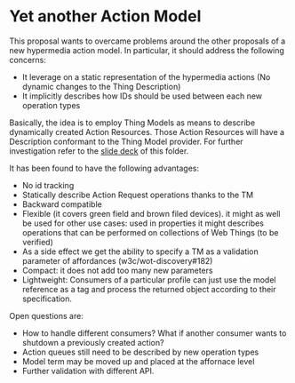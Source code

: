 # Yet another Action Model

This proposal wants to overcame problems around the other proposals of a new hypermedia action model. In particular, it
should address the following concerns:
- It leverage on a static representation of the hypermedia actions (No dynamic changes to the Thing Description) 
- It implicitly describes how IDs should be used between each new operation types

Basically, the idea is to employ Thing Models as means to describe dynamically created Action Resources. Those Action Resources
will have a Description conformant to the Thing Model provider. For further investigation refer to the [slide deck](./yetAnotherActionModel.odp) of this folder.

It has been found to have the following advantages:
- No id tracking 
- Statically describe Action Request operations thanks to the TM
- Backward compatible
- Flexible (it covers green field and brown filed devices). it might as well be used for other use cases: used in properties it might describes operations that can be performed on collections of Web Things (to be verified)
- As a side effect we get the ability to specify a TM as a validation parameter of affordances (w3c/wot-discovery#182)
- Compact: it does not add too many new parameters
- Lightweight: Consumers of a particular profile can just use the model reference as a tag and process the returned object according to their specification.  


Open questions are:
- How to handle different consumers? What if another consumer wants to shutdown a previously created action?
- Action queues still need to be described by new operation types
- Model term may be moved up and placed at the affornace level
- Further validation with different API.
